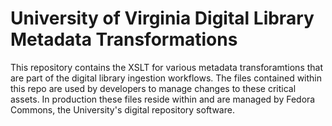# University of Virginia Digital Library Metadata Transformations

This repository contains the XSLT for various metadata transforamtions that are part of the digital library ingestion workflows.  The files contained within this repo are used by developers to manage changes to these critical assets.  In production these files reside within and are managed by Fedora Commons, the University's digital repository software.
